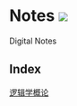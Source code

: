 # Notes ![](https://img.shields.io/github/license/Surface0Tension/Notes)
Digital Notes 

## Index
[逻辑学概论](https://surface0tension.github.io/Notes/IntroductionOFLogics/%E9%80%BB%E8%BE%91%E5%AD%A6%E6%A6%82%E8%AE%BA%20c67d82103f0c4726b547fe3b75bed1b5.html)
